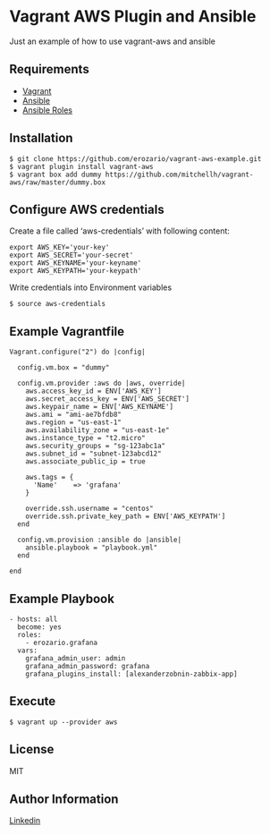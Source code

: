 Vagrant AWS Plugin and Ansible
===========

Just an example of how to use vagrant-aws and ansible


Requirements
------------

  - [Vagrant](https://www.packer.io/intro/getting-started/install.html)
  - [Ansible](http://docs.ansible.com/ansible/intro_installation.html)
  - [Ansible Roles](https://galaxy.ansible.com/)
  
Installation
------------

    $ git clone https://github.com/erozario/vagrant-aws-example.git
    $ vagrant plugin install vagrant-aws
    $ vagrant box add dummy https://github.com/mitchellh/vagrant-aws/raw/master/dummy.box
    
Configure AWS credentials
--------------

Create a file called ‘aws-credentials’ with following content:

    export AWS_KEY='your-key'
    export AWS_SECRET='your-secret'
    export AWS_KEYNAME='your-keyname'
    export AWS_KEYPATH='your-keypath'
    
Write credentials into Environment variables
    
    $ source aws-credentials

Example Vagrantfile
--------------
    Vagrant.configure("2") do |config|

      config.vm.box = "dummy"

      config.vm.provider :aws do |aws, override|
        aws.access_key_id = ENV['AWS_KEY']
        aws.secret_access_key = ENV['AWS_SECRET']
        aws.keypair_name = ENV['AWS_KEYNAME']
        aws.ami = "ami-ae7bfdb8"
        aws.region = "us-east-1"
        aws.availability_zone = "us-east-1e"
        aws.instance_type = "t2.micro"
        aws.security_groups = "sg-123abc1a"
        aws.subnet_id = "subnet-123abcd12"
        aws.associate_public_ip = true

        aws.tags = {
          'Name'    => 'grafana'
        }

        override.ssh.username = "centos"
        override.ssh.private_key_path = ENV['AWS_KEYPATH']
      end

      config.vm.provision :ansible do |ansible|
        ansible.playbook = "playbook.yml"
      end

    end


Example Playbook
----------------

    - hosts: all
      become: yes
      roles:
        - erozario.grafana 
      vars:
        grafana_admin_user: admin
        grafana_admin_password: grafana
        grafana_plugins_install: [alexanderzobnin-zabbix-app]

Execute
----------------
 
    $ vagrant up --provider aws 

License
-------

MIT

Author Information
------------------
[Linkedin](https://www.linkedin.com/in/eduardo-rozario/)
